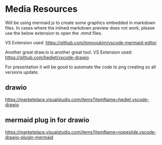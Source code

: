 # Media Resources

Will be using mermaid.js to create some graphics embedded in markdown files. In cases
where the inlined markdown preview does not work, please use the below extension to
open the .mmd files.

VS Extension used:
<https://github.com/tomoyukim/vscode-mermaid-editor>

Another great draw.io is another great tool.
VS Extension used: <https://github.com/hediet/vscode-drawio>

For presentation it will be good to automate the code to png creating so all versions
update.

## drawio

<https://marketplace.visualstudio.com/items?itemName=hediet.vscode-drawio>

## mermaid plug in for drawio

<https://marketplace.visualstudio.com/items?itemName=nopeslide.vscode-drawio-plugin-mermaid>
